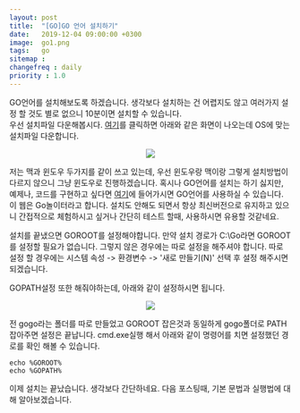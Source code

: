 ```yaml
---
layout: post
title:  "[GO]GO 언어 설치하기"
date:   2019-12-04 09:00:00 +0300
image:  go1.png
tags:   go
sitemap :
changefreq : daily
priority : 1.0
---
```



GO언어를 설치해보도록 하겠습니다. 생각보다 설치하는 건 어렵지도 않고 여러가지 설정 할 것도 별로 없으니 10분이면 설치할 수 있습니다.   
우선 설치파일 다운해봅시다. [여기](https://golang.org/dl/)를 클릭하면 아래와 같은 화면이 나오는데 OS에 맞는 설치파일 다운합니다.  

<center><img src="{{ site.baseurl }}/images/go1.png" ></center>  


저는 맥과 윈도우 두가지를 같이 쓰고 있는데, 우선 윈도우랑 맥이랑 그렇게 설치방법이 다르지 않으니 그냥 윈도우로 진행하겠습니다.
혹시나 GO언어를 설치는 하기 싫지만, 예제나, 코드를 구현하고 싶다면 [여기](https://play.golang.org/)에 들어가시면 GO언어를 사용하실 수 있습니다. 이 웹은 Go놀이터라고 합니다. 설치도 안해도 되면서 항상 최신버전으로 유지하고 있으니 간접적으로 체험하시고 싶거나 간단히 테스트 할때, 사용하시면 유용할 것같네요. 


설치를 끝냈으면 GOROOT를 설정해야합니다. 만약 설치 경로가 C:\Go라면 GOROOT를 설정할 필요가 없습니다. 그렇지 않은 경우에는 따로 설정을 해주셔야 합니다. 따로 설정 할 경우에는 시스템 속성 -> 환경변수 -> '새로 만들기(N)' 선택 후 설정 해주시면 되겠습니다.  

GOPATH설정 또한 해줘야하는데, 아래와 같이 설정하시면 됩니다.  



<center><img src="{{ site.baseurl }}/images/go2.png" ></center>  



전 gogo라는 폴더를 따로 만들었고 GOROOT 잡은것과 동일하게 gogo폴더로 PATH잡아주면 설정은 끝납니다. cmd.exe실행 해서 아래와 같이 명령어를 치면 설정했던 경로를 확인 해볼 수 있습니다. 

    echo %GOROOT%
    echo %GOPATH%


이제 설치는 끝났습니다. 생각보다 간단하네요. 
다음 포스팅때, 기본 문법과 실행법에 대해 알아보겠습니다.  





